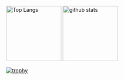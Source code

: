 <p align="left"> 
  <img alt="Top Langs" height="150px" src="https://github-readme-stats.vercel.app/api/top-langs/?username={Sashq-o&layout=compact&count_private=true&show_icons=true&theme=onedark" />
  <img alt="github stats" height="150px" src="https://github-readme-stats.vercel.app/api?username={Sashq-o&count_private=true&show_icons=true&show_icons=true&theme=onedark" />
</p>

[![trophy](https://github-profile-trophy.vercel.app/?username=Sashq-o&theme=onedark&column=7
)](https://github.com/ryo-ma/github-profile-trophy)
